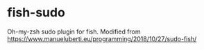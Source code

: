 # fish-sudo
Oh-my-zsh sudo plugin for fish. Modified from https://www.manueluberti.eu/programming/2018/10/27/sudo-fish/
